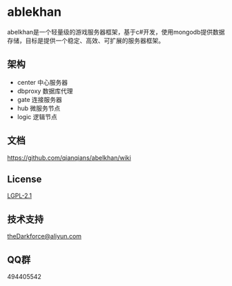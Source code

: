 # ablekhan
abelkhan是一个轻量级的游戏服务器框架，基于c#开发，使用mongodb提供数据存储，目标是提供一个稳定、高效、可扩展的服务器框架。  

## 架构
* center 中心服务器
* dbproxy 数据库代理
* gate 连接服务器
* hub 微服务节点
* logic 逻辑节点

## 文档
https://github.com/qianqians/abelkhan/wiki

## License
[LGPL-2.1](https://github.com/qianqians/abelkhan/blob/master/LICENSE)
  
## 技术支持
theDarkforce@aliyun.com  
  
## QQ群
494405542
